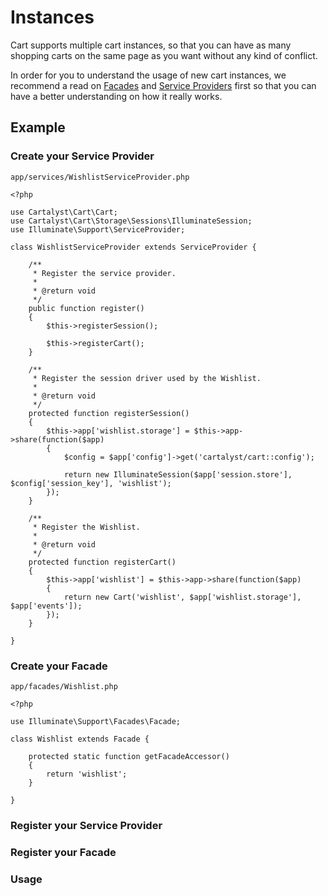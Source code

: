 # Instances

Cart supports multiple cart instances, so that you can have as many shopping
carts on the same page as you want without any kind of conflict.

In order for you to understand the usage of new cart instances, we recommend a
read on [Facades](http://laravel.com/docs/facades) and
[Service Providers](http://laravel.com/docs/ioc#service-providers) first so
that you can have a better understanding on how it really works.

## Example

### Create your Service Provider

`app/services/WishlistServiceProvider.php`

	<?php

	use Cartalyst\Cart\Cart;
	use Cartalyst\Cart\Storage\Sessions\IlluminateSession;
	use Illuminate\Support\ServiceProvider;

	class WishlistServiceProvider extends ServiceProvider {

		/**
		 * Register the service provider.
		 *
		 * @return void
		 */
		public function register()
		{
			$this->registerSession();

			$this->registerCart();
		}

		/**
		 * Register the session driver used by the Wishlist.
		 *
		 * @return void
		 */
		protected function registerSession()
		{
			$this->app['wishlist.storage'] = $this->app->share(function($app)
			{
				$config = $app['config']->get('cartalyst/cart::config');

				return new IlluminateSession($app['session.store'], $config['session_key'], 'wishlist');
			});
		}

		/**
		 * Register the Wishlist.
		 *
		 * @return void
		 */
		protected function registerCart()
		{
			$this->app['wishlist'] = $this->app->share(function($app)
			{
				return new Cart('wishlist', $app['wishlist.storage'], $app['events']);
			});
		}

	}


### Create your Facade

`app/facades/Wishlist.php`

	<?php

	use Illuminate\Support\Facades\Facade;

	class Wishlist extends Facade {

		protected static function getFacadeAccessor()
		{
			return 'wishlist';
		}

	}


### Register your Service Provider


### Register your Facade


### Usage
